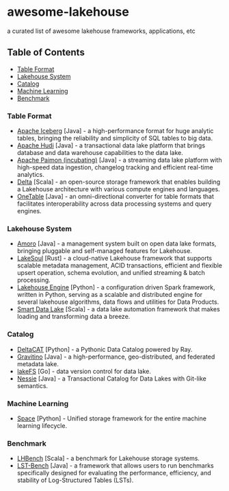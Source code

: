 # awesome-lakehouse
a curated list of awesome lakehouse frameworks, applications, etc

## Table of Contents

- [Table Format](#table-format)
- [Lakehouse System](#lakehouse-system)
- [Catalog](#catalog)
- [Machine Learning](#machine-learning)
- [Benchmark](#benchmark)

### Table Format

- [Apache Iceberg](https://github.com/apache/iceberg) [Java] - a high-performance format for huge analytic tables, bringing the reliability and simplicity of SQL tables to big data.
- [Apache Hudi](https://github.com/apache/hudi) [Java] - a transactional data lake platform that brings database and data warehouse capabilities to the data lake.
- [Apache Paimon (incubating)](https://github.com/apache/incubator-paimon) [Java] - a streaming data lake platform with high-speed data ingestion, changelog tracking and efficient real-time analytics.
- [Delta](https://github.com/delta-io/delta/) [Scala] - an open-source storage framework that enables building a Lakehouse architecture with various compute engines and languages.
- [OneTable](https://github.com/onetable-io/onetable) [Java] - an omni-directional converter for table formats that facilitates interoperability across data processing systems and query engines.

### Lakehouse System

- [Amoro](https://github.com/NetEase/amoro) [Java] - a management system built on open data lake formats, bringing pluggable and self-managed features for Lakehouse.
- [LakeSoul](https://github.com/lakesoul-io/LakeSoul) [Rust] - a cloud-native Lakehouse framework that supports scalable metadata management, ACID transactions, efficient and flexible upsert operation, schema evolution, and unified streaming & batch processing.
- [Lakehouse Engine](https://github.com/adidas/lakehouse-engine) [Python] - a configuration driven Spark framework, written in Python, serving as a scalable and distributed engine for several lakehouse algorithms, data flows and utilities for Data Products.
- [Smart Data Lake](https://github.com/smart-data-lake/smart-data-lake) [Scala] - a data lake automation framework that makes loading and transforming data a breeze. 

### Catalog

- [DeltaCAT](https://github.com/ray-project/deltacat) [Python] - a Pythonic Data Catalog powered by Ray.
- [Gravitino](https://github.com/datastrato/gravitino) [Java] - a high-performance, geo-distributed, and federated metadata lake.
- [lakeFS](https://github.com/treeverse/lakeFS) [Go] - data version control for data lake.
- [Nessie](https://github.com/projectnessie/nessie) [Java] - a Transactional Catalog for Data Lakes with Git-like semantics.

### Machine Learning

- [Space](https://github.com/google/space) [Python] - Unified storage framework for the entire machine learning lifecycle.

### Benchmark

- [LHBench](https://github.com/lhbench/lhbench) [Scala] - a benchmark for Lakehouse storage systems.
- [LST-Bench](https://github.com/microsoft/lst-bench) [Java] - a framework that allows users to run benchmarks specifically designed for evaluating the performance, efficiency, and stability of Log-Structured Tables (LSTs).
